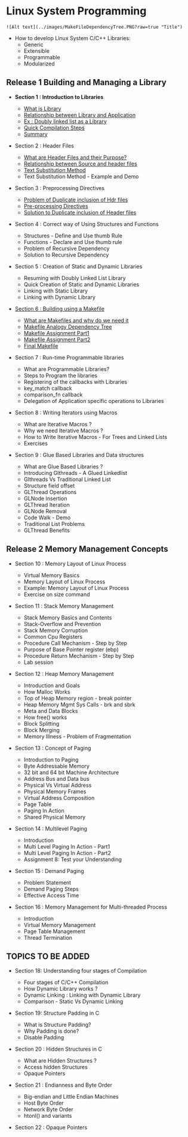   # Linux System Programming
  
  
  ```
  ![Alt text](../images/MakeFileDependencyTree.PNG?raw=true "Title")
  ```
- How to develop Linux System C/C++ Libraries:
    + Generic
    + Extensible
    + Programmable
    + Modularized

## Release 1 Building and Managing a Library
+ __Section 1 : Introduction to Libraries__
  - [What is Library]()
  - [Relationship between Library and Application]()
  - [Ex : Doubly linked list as a Library]()
  - [Quick Compilation Steps]()
  - [Summary]()

+ Section 2 : Header Files
  - [What are Header Files and their Purpose?](./Header_Files_Purpose.MD)
  - [Relationship between Source and header files](./Relationship_Source_Header_Files.MD)
  - [Text Substitution Method](./Text_Subsitution.MD)
  - Text Substitution Method - Example and Demo

+ Section 3 : Preprocessing Directives
  - [Problem of Duplicate inclusion of Hdr files](./Section3/Problem_of_Duplicate_Inclusion_of_HeaderFiles.MD)
  - [Pre-processing Directives](./Section3/Pre-processing_Directives.MD)
  - [Solution to Duplicate inclusion of Header files](./Section3/Solution_to_DuplicateInclusionOf_HdrFiles_UsingPreprocessing.MD)

+ Section 4 : Correct way of Using Structures and Functions
  - Structures - Define and Use thumb Rule
  - Functions - Declare and Use thumb rule
  - Problem of Recursive Dependency
  - Solution to Recursive Dependency

+ Section 5 : Creation of Static and Dynamic Libraries
  - Resuming with Doubly Linked List Library
  - Quick Creation of Static and Dynamic Libraries
  - Linking with Static Library
  - Linking with Dynamic Library

+ [Section 6 : Building using a Makefile](./Section6/README.MD)
  - [What are Makefiles and why do we need it](./Section6/Introducing_Makefile.MD)
  - [Makefile Analogy Dependency Tree](./Section6/Makefile_Analogy_Dependency_Tree.MD)
  - [Makefile Assignment Part1](./Section6/MakeFile_Assignment_Part1.MD)
  - [Makefile Assignment Part2](./Section6/MakeFile_Assignment_Part2.MD)
  - [Final Makefile](./Section6/Final_Makefile.MD)  

+ Section 7 : Run-time Programmable libraries
  - What are Programmable Libraries?
  - Steps to Program the libraries
  - Registering of the callbacks with Libraries
  - key_match callback
  - comparison_fn callback
  - Delegation of Application specific operations to Libraries

+ Section 8 : Writing Iterators using Macros
  - What are Iterative Macros ?
  - Why we need Iterative Macros ?
  - How to Write Iterative Macros - For Trees and Linked Lists
  - Exercises

+ Section 9 : Glue Based Libraries and Data structures
  - What are Glue Based Libraries ?
  - Introducing Glthreads - A Glued Linkedlist
  - Glthreads Vs Traditional Linked List
  - Structure field offset
  - GLThread Operations
  - GLNode Insertion
  - GLThread Iteration
  - GLNode Removal
  - Code Walk - Demo
  - Traditional List Problems
  - GLThread Benefits 

## Release 2 Memory Management Concepts
+ Section 10 : Memory Layout of Linux Process
  - Virtual Memory Basics 
  - Memory Layout of Linux Process 
  - Example: Memory Layout of Linux Process 
  - Exercise on size command 

+ Section 11 : Stack Memory Management
  - Stack Memory Basics and Contents 
  - Stack-Overflow and Prevention 
  - Stack Memory Corruption 
  - Common Cpu Registers
  - Procedure Call Mechanism - Step by Step
  - Purpose of Base Pointer register (ebp) 
  - Procedure Return Mechanism - Step by Step
  - Lab session 

+ Section 12 : Heap Memory Management
  - Introduction and Goals
  - How Malloc Works
  - Top of Heap Memory region - break pointer
  - Heap Memory Mgmt Sys Calls - brk and sbrk
  - Meta and Data Blocks
  - How free() works
  - Block Splitting
  - Block Merging
  - Memory Illness - Problem of Fragmentation

+ Section 13 : Concept of Paging
  - Introduction to Paging
  - Byte Addressable Memory
  - 32 bit and 64 bit Machine Architecture
  - Address Bus and Data bus         
  - Physical Vs Virtual Address
  - Physical Memory Frames        
  - Virtual Address Composition
  - Page Table
  - Paging In Action
  - Shared Physical Memory

+ Section 14 : Multilevel Paging
  - Introduction
  - Multi Level Paging In Action - Part1
  - Multi Level Paging In Action - Part2
  - Assignment 8: Test your Understanding

+ Section 15 : Demand Paging
  - Problem Statement
  - Demand Paging Steps
  - Effective Access Time

+ Section 16 : Memory Management for Multi-threaded Process
  - Introduction
  - Virtual Memory Management
  - Page Table Management
  - Thread Termination

## TOPICS TO BE ADDED
+ Section 18: Understanding four stages of Compilation
  - Four stages of C/C++ Compilation
  - How Dynamic Library works ?
  - Dynamic Linking : Linking with Dynamic Library
  - Comparison - Static Vs Dynamic Linking

+ Section 19: Structure Padding in C
  - What is Structure Padding?
  - Why Padding is done?
  - Disable Padding

+ Section 20 : Hidden Structures in C
  - What are Hidden Structures ?
  - Access hidden Structures
  - Opaque Pointers

+ Section 21 : Endianness and Byte Order
  - Big-endian and Little Endian Machines
  - Host Byte Order
  - Network Byte Order
  - htonl() and variants
  
+ Section 22 : Opaque Pointers

